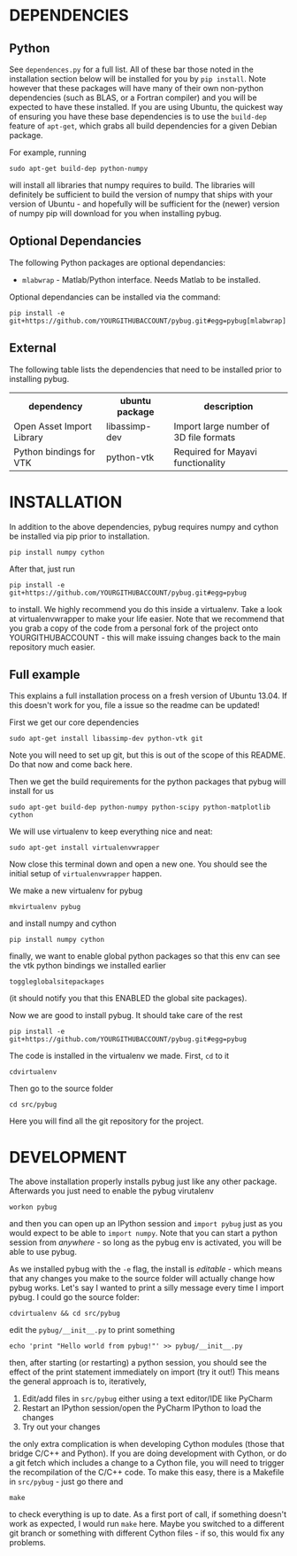 DEPENDENCIES
============

Python
------

See `dependences.py` for a full list. All of these bar those noted in the
installation section below will be installed for you by `pip install`.
Note however that these packages will have many of their own non-python
dependencies (such as BLAS, or a Fortran compiler) and you will be expected
to have these installed. If you are using Ubuntu, the quickest way of ensuring
you have these base dependencies is to use the `build-dep` feature of
`apt-get`, which grabs all build dependencies for a given Debian package.

For example, running

    sudo apt-get build-dep python-numpy

will install all libraries that numpy requires to build. The libraries will
definitely be sufficient to build the version of numpy that ships with your
version of Ubuntu - and hopefully will be sufficient for the (newer) version
of numpy pip will download for you when installing pybug.

Optional Dependancies
---------------------

The following Python packages are optional dependancies:

  * ``mlabwrap`` - Matlab/Python interface. Needs Matlab to be installed.

Optional dependancies can be installed via the command:

    pip install -e git+https://github.com/YOURGITHUBACCOUNT/pybug.git#egg=pybug[mlabwrap]

External
--------

The following table lists the dependencies that need to be installed prior to
installing pybug.

<table>
  <tr>
    <th>dependency</th><th>ubuntu package</th><th>description</th>
  </tr>
  <tr>
    <td>Open Asset Import Library</td>
    <td>libassimp-dev</td>
    <td>Import large number of 3D file formats</td>
  </tr>
  <tr>
    <td>Python bindings for VTK</td>
    <td>python-vtk</td>
    <td>Required for Mayavi functionality</td>
  </tr>
</table>

INSTALLATION
============

In addition to the above dependencies, pybug requires numpy and cython be
installed via pip prior to installation.

    pip install numpy cython

After that, just run

    pip install -e git+https://github.com/YOURGITHUBACCOUNT/pybug.git#egg=pybug

to install. We highly recommend you do this inside a virtualenv. Take a look
at virtualenvwrapper to make your life easier. Note that we recommend that you
grab a copy of the code from a personal fork of the project onto
YOURGITHUBACCOUNT - this will make issuing changes back to the main repository
much easier.

Full example
------------

This explains a full installation process on a fresh version of Ubuntu 13.04.
If this doesn't work for you, file a issue so the readme can be updated!

First we get our core dependencies

    sudo apt-get install libassimp-dev python-vtk git

Note you will need to set up git, but this is out of the scope of this README.
Do that now and come back here.

Then we get the build requirements for the python packages that pybug will
install for us

    sudo apt-get build-dep python-numpy python-scipy python-matplotlib cython

We will use virtualenv to keep everything nice and neat:

    sudo apt-get install virtualenvwrapper

Now close this terminal down and open a new one. You should see the initial
setup of `virtualenvwrapper` happen.

We make a new virtualenv for pybug

    mkvirtualenv pybug

and install numpy and cython

    pip install numpy cython

finally, we want to enable global python packages so that this env can see
the vtk python bindings we installed earlier

    toggleglobalsitepackages

(it should notify you that this ENABLED the global site packages).

Now we are good to install pybug. It should take care of the rest

    pip install -e git+https://github.com/YOURGITHUBACCOUNT/pybug.git#egg=pybug

The code is installed in the virtualenv we made. First, `cd` to it

    cdvirtualenv

Then go to the source folder

    cd src/pybug

Here you will find all the git repository for the project.

DEVELOPMENT
===========

The above installation properly installs pybug just like any other package.
Afterwards you just need to enable the pybug virutalenv

    workon pybug

and then you can open up an IPython session and `import pybug` just as you
would expect to be able to `import numpy`. Note that you can start a python
session from _anywhere_ - so long as the pybug env is activated, you will
be able to use pybug.

As we installed pybug with the `-e` flag, the install is _editable_ - which
means that any changes you make to the source folder will actually change how
pybug works. Let's say I wanted to print a silly message every time I import
pybug. I could go the source folder:

    cdvirtualenv && cd src/pybug

edit the `pybug/__init__.py` to print something

    echo 'print "Hello world from pybug!"' >> pybug/__init__.py


then, after starting (or restarting) a python session, you should see the
effect of the print statement immediately on import (try it out!) This means
the general approach is to, iteratively,

1. Edit/add files in `src/pybug` either using a text editor/IDE like PyCharm
2. Restart an IPython session/open the PyCharm IPython to load the changes
3. Try out your changes

the only extra complication is when developing Cython modules (those that
bridge C/C++ and Python). If you are doing development with Cython, or
do a git fetch which includes a change to a Cython file, you will need to
trigger the recompilation of the C/C++ code. To make this easy, there is a
Makefile in `src/pybug` - just go there and

    make

to check everything is up to date. As a first port of call, if something
doesn't work as expected, I would run `make` here. Maybe you switched to a
different git branch or something with different Cython files - if so, this
would fix any problems.

